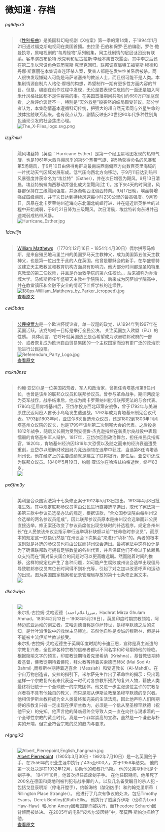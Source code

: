 # 微知道 · 存档

###### pg6dyix3
> 《[性别扭曲](https://zh.wikipedia.org/wiki/%E6%80%A7%E5%88%AB%E6%89%AD%E6%9B%B2)》是美国科幻电视剧《X档案》第一季的第14集，于1994年1月21日通过福克斯电视网在美国首播。由拉里·巴伯和保罗·巴伯编剧，罗伯·鲍曼执导，属电视剧的“每周怪物”系列剧集，同主线剧情的层层谜团没有联系。客串演员布伦特·欣克利和尼古拉斯·李经本集首次露面，其中李之后还在第二季以常设角色亚历克斯·克里克回归。联邦调查局特工福克斯·穆德和丹娜·斯嘉丽在本集调查连环杀人案，受害人都是在发生性关系后被杀。两人很快发现嫌疑人可能是马萨诸塞州的教派人士，而且很可能不是人类。本集剧情源自制片人格伦·摩根的构想，希望制作一期有更多性方面内容的节目。但是，编剧在创作过程中发现，无论是要表现性危险的一面还是加入阿米什风格社区都不是件容易的事。在美国首播期间共吸引约680万户家庭观看，之后评价褒贬不一，特别是“天外救星”般突然的结局颇受非议。部分学者认为，本集剧情基本遵循科幻传统，把强大的超自然元素同与外星生命的肢体接触联系起来。也有观点认为，剧情反映出20世纪90年代多种性别角色涌现引发的社会焦虑心理。  
> ![The_X-Files_logo.svg.png](https://i.loli.net/2019/03/30/5c9f0e4701af4.png)

<script async src="//pagead2.googlesyndication.com/pagead/js/adsbygoogle.js"></script>
<ins class="adsbygoogle"
     style="display:block; text-align:center;"
     data-ad-layout="in-article"
     data-ad-format="fluid"
     data-ad-client="ca-pub-4161171709893056"
     data-ad-slot="3017846475"></ins>
<script>
     (adsbygoogle = window.adsbygoogle || []).push({});
</script>

###### izg7mlki
> 飓风埃丝特（英语：Hurricane Esther）是第一个经卫星地图发现的热带气旋，也是1961年大西洋飓风季的第5个热带气旋、第5场获得命名的风暴和第5场飓风，于9月10日由佛得角群岛最南端西南偏西方向数百英里海域的一片扰动天气区域发展形成。低气压向西北方向移动，于9月11日达到热带风暴强度并获命名为“埃丝特”（Esther），并在次日增强为飓风。9月13日清晨，埃丝特蜿蜒向西移动并强化成大型飓风[注 1]。接下来4天的时间里，风暴都保持在三级飓风强度，并逐渐朝西北偏西转向。9月17日晚，埃丝特增强成四级飓风，并于次日达到持续风速每小时230公里的最高强度。9月19日，风暴在北卡罗莱纳州近海向东北偏北蜿蜒行进，并在逼近新英格兰的过程中开始减弱，于9月21日降为三级飓风。次日清晨，埃丝特转向东进并迅速减弱成热带风暴。   
> ![Hurricane_Esther.jpg](https://i.loli.net/2019/03/30/5c9f0ed03bff5.jpg)

<script async src="//pagead2.googlesyndication.com/pagead/js/adsbygoogle.js"></script>
<ins class="adsbygoogle"
     style="display:block; text-align:center;"
     data-ad-layout="in-article"
     data-ad-format="fluid"
     data-ad-client="ca-pub-4161171709893056"
     data-ad-slot="3017846475"></ins>
<script>
     (adsbygoogle = window.adsbygoogle || []).push({});
</script>

###### 1dcwlljn
> [William Matthews](https://en.wikipedia.org/wiki/William_Matthews_(priest)) （1770年12月16日 - 1854年4月30日）偶尔拼写马修斯，是来自殖民地马里兰州的美国罗马天主教神父，成为美国第五位天主教神父，也是第一位出生于此的人在英国。他曾是耶稣会的新手，在华盛顿特区建立天主教教区和教育机构方面具有影响力。他大部分时间都是圣帕特里克教堂的第二任牧师，并且是乔治敦学院的第六任校长。，后来被称为乔治城大学。马修斯担任华盛顿天主教神学院院长，后来成为冈萨加学院高中，并在教堂镇压和金融不安全的情况下监督学校的连续性。   
> ![180px-William_Matthews_by_Parker_(cropped).jpg](https://i.loli.net/2019/03/30/5c9ec2605d07b.jpg)  
> [查看原文](/epic/zRy0wPhA965OhZhi.html?src=micrology)

<script async src="//pagead2.googlesyndication.com/pagead/js/adsbygoogle.js"></script>
<ins class="adsbygoogle"
     style="display:block; text-align:center;"
     data-ad-layout="in-article"
     data-ad-format="fluid"
     data-ad-client="ca-pub-4161171709893056"
     data-ad-slot="3017846475"></ins>
<script>
     (adsbygoogle = window.adsbygoogle || []).push({});
</script>

###### cwi5bdrp
> [公民投票方](https://en.wikipedia.org/wiki/Referendum_Party)是一个欧洲怀疑论者，单一议题的政党，从1994年到1997年在英国活跃。该党的唯一目标是举行全民公决。 关注英国加入欧盟（EU）的性质。 具体而言，它呼吁就英国选民是否希望成为欧洲联邦政府的一部分，或者恢复成为欧洲自由贸易集团的一个主权国家而没有更广泛的政治职能进行公民投票。    
> ![Referendum_Party_Logo.jpg](https://i.loli.net/2019/03/30/5c9ec11a27ab7.jpg)  
> [查看原文](/epic/rUrwlYtRCcqBkaow.html?src=micrology)

<script async src="//pagead2.googlesyndication.com/pagead/js/adsbygoogle.js"></script>
<ins class="adsbygoogle"
     style="display:block; text-align:center;"
     data-ad-layout="in-article"
     data-ad-format="fluid"
     data-ad-client="ca-pub-4161171709893056"
     data-ad-slot="3017846475"></ins>
<script>
     (adsbygoogle = window.adsbygoogle || []).push({});
</script>

###### mxkn8nsa
> 约翰·亚岱尔是一位美国拓荒者、军人和政治家，曾担任肯塔基州第8任州长，也曾是该州的联邦众议员和联邦参议员。曾参与革命战争，期间两度沦为英军战俘。战争结束后，他成为南卡罗莱纳州批准联邦宪法的与会代表。1786年迁居肯塔基州后，亚岱尔投身西北印第安战争，曾于1792年与美洲原住民迈阿密人酋长小乌龟发生遭遇战。1792年成为肯塔基州制宪会议代表。1793到1803年间，亚岱尔8次当选州众议员，还是1802到1803年间肯塔基州众议院的议长，也是1799年该州第二次制宪大会的代表。之后投身1812年战争，随后又长期为受到安德鲁·杰克逊指控在新奥尔良战役中表现懦弱的肯塔基州军人辩护。1817年，亚岱尔回到政治舞台，担任州民兵指挥官。1820年，肯塔基州经济因1819年大恐慌以及随之而来的经济衰退遭受重创，亚岱尔以缓解财政困局为竞选纲领在选举中获胜，当选第8任肯塔基州州长。他在经济上的主要成绩就是建立了联邦银行，卸任后，亚岱尔还成为联邦众议员。1840年5月19日，约翰·亚岱尔在哈洛兹柏格逝世，终年83岁。    
> ![](https://cdn.jsdelivr.net/gh/lkpo0v/d1n3/img/Pes8MkDOveQUp4jW.jpg)  

<script async src="//pagead2.googlesyndication.com/pagead/js/adsbygoogle.js"></script>
<ins class="adsbygoogle"
     style="display:block; text-align:center;"
     data-ad-layout="in-article"
     data-ad-format="fluid"
     data-ad-client="ca-pub-4161171709893056"
     data-ad-slot="3017846475"></ins>
<script>
     (adsbygoogle = window.adsbygoogle || []).push({});
</script>

###### px6fhn3y
> 美利坚合众国宪法第十七条修正案于1912年5月13日提出，1913年4月8日批准生效。其中规定联邦参议员需由公民进行直接选举选出，取代了宪法第一条第三款中参议员选举办法的规定，根据该款，“合众国参议院由每州州议会选举的两名参议员组成”，因此联邦参议员原本是由州议会选举而非公民直接选举。修正案还改变了参议员席位出现空缺时的补选程序，规定各州州长“在人民依该州议会指示举行选举填补缺额以前”“任命临时参议员”，而原本的规定这一缺额仍然是“在州议会下次集会”来进行“填补”的。两者的根本区别就是补选的参议员也将由公民而非州议会选出。最初宪法中这样设计是为了确保联邦政府拥有足够数量的各州代表，并且保证他们不会过于依赖民众支持而在“面对呈交国会的问题时可以更高瞻远瞩。然而随着时间的推移，这样的规定也产生了各种问题，如可能产生腐败或州议会选举出现僵局导致联邦参议员席位长时间得不到补充等，引起了对之加以改革呼声和运动的出现。图为美国国家档案和记录管理局存放的第十七条修正案文本。  
> ![](https://cdn.jsdelivr.net/gh/lkpo0v/d1n3@master/img/iA9Yt2eYp52Gpuj0.jpg)

<script async src="//pagead2.googlesyndication.com/pagead/js/adsbygoogle.js"></script>
<ins class="adsbygoogle"
     style="display:block; text-align:center;"
     data-ad-layout="in-article"
     data-ad-format="fluid"
     data-ad-client="ca-pub-4161171709893056"
     data-ad-slot="3017846475"></ins>
<script>
     (adsbygoogle = window.adsbygoogle || []).push({});
</script>

###### dke2wiyb
> ![](https://cdn.jsdelivr.net/gh/lkpo0v/d1n3@master/img/jZHV9qkHWd2WGMiy.jpg)  
> 米尔扎·古拉姆·艾哈迈德（ميرزا غلام احمد‎，Hadhrat Mirza Ghulam Ahmad，1835年2月13日－1908年5月26日），英属印度时期宗教领袖，阿赫迈底亚运动的创立者。艾哈迈德自称是尔萨转世，是穆罕默德之后的先知，是什叶派传说中的救世主马赫迪。虽然他自称是虔诚的穆斯林，但是并不能被主流伊斯兰教派接受。  
> 米尔扎·古拉姆·艾哈迈德生于英属印度时期的卡迪亚恩，宣称是真主派遣的宗教复兴者，全世界各种宗教的信奉者都以不同名字和称号期待他的降临。根据隐喻文字的预言，印度教徒期待着克里希纳（Krishna），基督教徒期待着基督，佛教徒期待着佛陀，拜火教等待着买索德巴赫米 (Mai Sod Ar Bahmi) ,而穆斯林期待着迈喜合（Messiah）和受道教长（Al-Mahdi）。在宇宙万物创造者，安拉的指引下，米尔萨先生作出了革命性的揭示：只出现这样一个宗教复兴者来代表这一时代对各宗教所预约的复兴人物，藉使人类最终将归依于一个全球统一的宗教团体。他又进一步主张这位主许的宗教复兴者将不具有他独自的教义，而只是服从伊斯兰教至圣穆罕默德的复兴者。他相信伊斯兰教将成为全人类最终和完美的生活法规，因此他声称人们所期待的宗教复兴者一定出现在伊斯兰教内，必须是一个信从至圣穆罕默德（祝他平安）的先知。他声言他的降临最终会导致人类一直在向往与渴求着的一个全球性宗教的黄金时代。真是一个非常崇高的宣称，虽然是一个谦逊与朴实的开端，但完全符合宗教的总的趋向与要求。


<script async src="//pagead2.googlesyndication.com/pagead/js/adsbygoogle.js"></script>
<ins class="adsbygoogle"
     style="display:block; text-align:center;"
     data-ad-layout="in-article"
     data-ad-format="fluid"
     data-ad-client="ca-pub-4161171709893056"
     data-ad-slot="3017846475"></ins>
<script>
     (adsbygoogle = window.adsbygoogle || []).push({});
</script>

###### r4ghgik3
> ![Albert_Pierrepoint,English_hangman.jpg](https://i.loli.net/2019/03/30/5c9ebfccc0563.jpg)   
> [Albert Pierrepoint](https://en.wikipedia.org/wiki/Albert_Pierrepoint)（1905年3月30日 -  1992年7月10日）是一名英国刽子手，在2556年的职业生涯中执行了435至600人，并于1956年结束。 他的第一次处决是在1932年12月，协助他的叔叔托马斯。 他的父亲亨利也是个刽子手。 1941年10月，他首次担任首席刽子手。 在他任职期间，他吊死了200名在德国和奥地利被判犯有战争罪的人，以及几名备受瞩目的杀人犯 - 包括戈登康明斯（停电开膛手），约翰海格（酸浴凶手）和约翰克里斯蒂（ Rillington Place Strangler）。 他进行了几次有争议的处决，包括Timothy Evans，Derek Bentley和Ruth Ellis。 他执行了威廉乔伊斯（也称为Lord Haw-Haw）和John Amery因叛国罪而被执行，而Theodore Schurch因背叛而被处决。 在2005年的电影“皮埃尔波因特”中，蒂莫西·斯帕尔描绘了他。   
> [查看原文](/epic/AIUdTXsoazOsRjqD.html?src=micrology)

<script async src="//pagead2.googlesyndication.com/pagead/js/adsbygoogle.js"></script>
<script>
     (adsbygoogle = window.adsbygoogle || []).push({
          google_ad_client: "ca-pub-4161171709893056",
          enable_page_level_ads: true
     });
</script>

